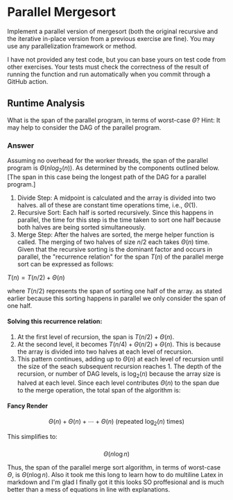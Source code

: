 # Parallel Mergesort

Implement a parallel version of mergesort (both the original recursive and the
iterative in-place version from a previous exercise are fine). You may use any
parallelization framework or method.

I have not provided any test code, but you can base yours on test code from
other exercises. Your tests must check the correctness of the result of running
the function and run automatically when you commit through a GitHub action.

## Runtime Analysis

What is the span of the parallel program, in terms of worst-case $\Theta$? Hint:
It may help to consider the DAG of the parallel program.

### Answer

Assuming no overhead for the worker threads, the span of the parallel program is $\Theta(n log_2(n))$. As determined by the components outlined below. [The span in this case being the longest path of the DAG for a parallel program.]

1. Divide Step: A midpoint is calculated and the array is divided into two halves. all of these are constant time operations time, i.e., $\Theta(1)$.
2. Recursive Sort: Each half is sorted recursively. Since this happens in parallel, the time for this step is the time taken to sort one half because both halves are being sorted simultaneously.
3. Merge Step: After the halves are sorted, the merge helper function is called. The merging of two halves of size $n/2$ each takes $\Theta(n)$ time.
Given that the recursive sorting is the dominant factor and occurs in parallel, the "recurrence relation" for the span $T(n)$ of the parallel merge sort can be expressed as follows:

$T(n) = T(n/2) + \Theta(n)$

where $T(n/2)$ represents the span of sorting one half of the array. as stated earlier because this sorting happens in parallel we only consider the span of one half.

#### Solving this recurrence relation:

1) At the first level of recursion, the span is $T(n/2) + \Theta(n)$.
2) At the second level, it becomes $T(n/4) + \Theta(n/2) + \Theta(n)$. This is because the array is divided into two halves at each level of recursion.
3) This pattern continues, adding up to $\Theta(n)$ at each level of recursion until the size of the seach subsequent recursion reaches 1.
The depth of the recursion, or number of DAG levels, is $\log_2(n)$ because the array size is halved at each level. Since each level contributes $\Theta(n)$ to the span due to the merge operation, the total span of the algorithm is:
#### Fancy Render
$$
\Theta(n) + \Theta(n) + \cdots + \Theta(n) \text{ (repeated $\log_2(n)$ times)}
$$

This simplifies to:
### 
$$
\Theta(n \log n)
$$

Thus, the span of the parallel merge sort algorithm, in terms of worst-case $\Theta$, is $\Theta(n \log n)$.
Also it took me this long to learn how to do multiline Latex in markdown and I'm glad I finally got it this looks SO proffesional and is much better than a mess of equations in line with explanations.


